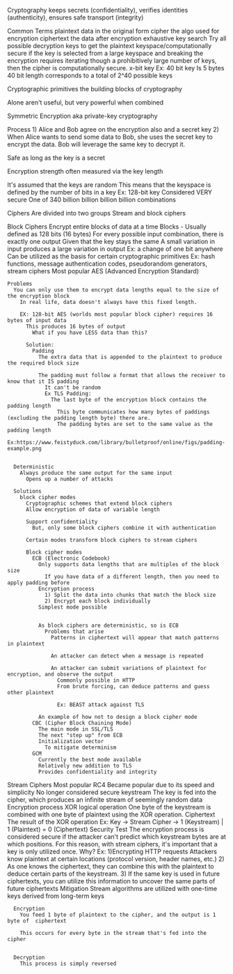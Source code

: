 Cryptography
  keeps secrets (confidentiality), verifies identities (authenticity), ensures safe transport (integrity)

Common Terms
  plaintext
    data in the original form
  cipher
    the algo used for encryption
  ciphertext
    the data after encryption
  exhaustive key search
    Try all possible decryption keys to get the plaintext
      keyspace/computationally secure
        if the key is selected from a large keyspace and breaking the encryption requires iterating though a prohibitively large number of keys, then the cipher is computationally secure.
  x-bit key
    Ex: 40 bit key
      Is 5 bytes
      40 bit length corresponds to a total of 2^40 possible keys


Cryptographic primitives
  the building blocks of cryptography

  Alone aren't useful, but very powerful when combined

Symmetric Encryption
  aka private-key cryptography

  Process
    1) Alice and Bob agree on the encryption also and a secret key
    2) When Alice wants to send some data to Bob, she uses the secret key to encrypt the data.
      Bob will leverage the same key to decrypt it.

  Safe as long as the key is a secret


Encryption strength
  often measured via the key length

  It's assumed that the keys are random
    This means that the keyspace is defined by the number of bits in a key
      Ex: 128-bit key
        Considered VERY secure
        One of 340 billion billion billion billion combinations

Ciphers
  Are divided into two groups
    Stream and block ciphers
  
  Block Ciphers
    Encrypt entire blocks of data at a time
      Blocks - Usually defined as 128 bits (16 bytes)
    For every possible input combination, there is exactly one output
      Given that the key stays the same
    A small variation in input produces a large variation in output
      Ex: a change of one bit anywhere
    Can be utilized as the basis for certain cryptographic primitives
      Ex: hash functions, message authentication codes, pseudorandom generators, stream ciphers
    Most popular
      AES (Advanced Encryption Standard)


    Problems
      You can only use them to encrypt data lengths equal to the size of the encryption block
        In real life, data doesn't always have this fixed length.
        
        EX: 128-bit AES (worlds most popular block cipher) requires 16 bytes of input data
          This produces 16 bytes of output
            What if you have LESS data than this?

          Solution:
            Padding
              The extra data that is appended to the plaintext to produce the required block size

              The padding must follow a format that allows the receiver to know that it IS padding
                It can't be random
                Ex TLS Padding:
                  The last byte of the encryption block contains the padding length
                    This byte communicates how many bytes of paddings (excluding the padding length byte) there are.
                    The padding bytes are set to the same value as the padding length
                      Ex:https://www.feistyduck.com/library/bulletproof/online/figs/padding-example.png


      Deterministic
        Always produce the same output for the same input
          Opens up a number of attacks

      Solutions
        block cipher modes
          Cryptographic schemes that extend block ciphers
          Allow encryption of data of variable length

          Support confidentiality
            But, only some block ciphers combine it with authentication

          Certain modes transform block ciphers to stream ciphers

          Block cipher modes
            ECB (Electronic Codebook)
              Only supports data lengths that are multiples of the block size
                If you have data of a different length, then you need to apply padding before
              Encryption process
                1) Split the data into chunks that match the block size
                2) Encrypt each block individually
              Simplest mode possible


              As block ciphers are deterministic, so is ECB
                Problems that arise
                  Patterns in ciphertext will appear that match patterns in plaintext

                  An attacker can detect when a message is repeated

                  An attacker can submit variations of plaintext for encryption, and observe the output
                    Commonly possible in HTTP
                    From brute forcing, can deduce patterns and guess other plaintext

                    Ex: BEAST attack against TLS

              An example of how not to design a block cipher mode
            CBC (Cipher Block Chaining Mode)
              The main mode in SSL/TLS
              The next "step up" from ECB
              Initialization vector
                To mitigate determinism
            GCM
              Currently the best mode available
              Relatively new addition to TLS
              Provides confidentiality and integrity

  Stream Ciphers
    Most popular
      RC4
        Became popular due to its speed and simplicity
        No longer considered secure
    keystream
      The key is fed into the cipher, which produces an infinite stream of seemingly random data
    Encryption process
      XOR logical operation
        One byte of the keystream is combined with one byte of plaintext using the XOR operation.
        Ciphertext
          The result of the XOR operation
          Ex:
            Key -> Stream Cipher -> 1 (Keystream) | 1 (Plaintext) = 0 (Ciphertext)
    Security Test
      The encryption process is considered secure if the attacker can't predict which keystream bytes are at which positions.
        For this reason, with stream ciphers, it's important that a key is only utilized once.
          Why?
            Ex: 1)Encrypting HTTP requests
              Attackers know plaintext at certain locations (protocol version, header names, etc.)
              2) As one knows the ciphertext, they can combine this with the plaintext to deduce certain parts of the keystream.
              3) If the same key is used in future ciphertexts, you can utilize this information to uncover the same parts of future ciphertexts
          Mitigation
            Stream algorithms are utilized with one-time keys derived from long-term keys

      Encryption
        You feed 1 byte of plaintext to the cipher, and the output is 1 byte of  ciphertext

        This occurs for every byte in the stream that's fed into the cipher
          

      Decryption
        This process is simply reversed 
